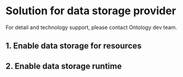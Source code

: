 # Solution for data storage provider

For detail and technology support, please contact Ontology dev team.

## 1. Enable data storage for resources



## 2. Enable data storage runtime